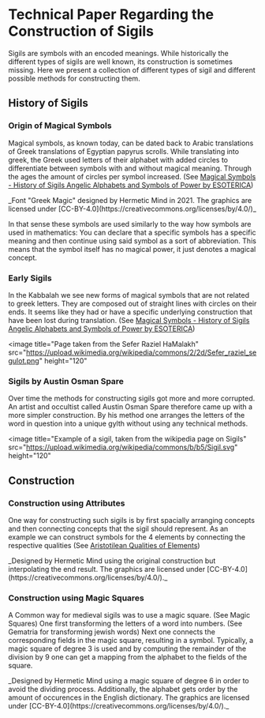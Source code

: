 <page>
  
# Technical Paper Regarding the Construction of Sigils
  
Sigils are symbols with an encoded meanings. While historically the different types of sigils are well known, its construction is sometimes missing. Here we present a collection of different types of sigil and different possible methods for constructing them.

## History of Sigils

### Origin of Magical Symbols

Magical symbols, as known today, can be dated back to Arabic translations of Greek translations of Egyptian papyrus scrolls. While translating into greek, the Greek used letters of their alphabet with added circles to differentiate between symbols with and without magical meaning. Through the ages the amount of circles per symbol increased. (See [Magical Symbols - History of Sigils Angelic Alphabets and Symbols of Power by ESOTERICA](https://www.youtube.com/watch?v=7dhz4GR2yio))

<interactive name="greekMagicSymbols">
_Font "Greek Magic" designed by Hermetic Mind in 2021. The graphics are licensed under [CC-BY-4.0](https://creativecommons.org/licenses/by/4.0/)_
</interactive>

In that sense these symbols are used similarly to the way how symbols are used in mathematics: You can declare that a specific symbols has a specific meaning and then continue using said symbol as a sort of abbreviation. This means that the symbol itself has no magical power, it just denotes a magical concept.

### Early Sigils

In the Kabbalah we see new forms of magical symbols that are not related to greek letters. They are composed out of straight lines with circles on their ends. It seems like they had or have a specific underlying construction that have been lost during translation. (See [Magical Symbols - History of Sigils Angelic Alphabets and Symbols of Power by ESOTERICA](https://www.youtube.com/watch?v=7dhz4GR2yio))

<image title="Page taken from the Sefer Raziel HaMalakh" src="https://upload.wikimedia.org/wikipedia/commons/2/2d/Sefer_raziel_segulot.png" height="120"
></image>

### Sigils by Austin Osman Spare

Over time the methods for constructing sigils got more and more corrupted. An artist and occultist called Austin Osman Spare therefore came up with a more simpler construction. By his method one arranges the letters of the word in question into a unique gylth without using any technical methods.

<image title="Example of a sigil, taken from the wikipedia page on Sigils" src="https://upload.wikimedia.org/wikipedia/commons/b/b5/Sigil.svg" height="120"
></image>

</page>
<page>

## Construction

### Construction using Attributes

One way for constructing such sigils is by first spacially arranging concepts and then connecting concepts that the sigil should represent. As an example we can construct symbols for the 4 elements by connecting the respective qualities (See [Aristotilean Qualities of Elements](https://en.wikipedia.org/wiki/Classical_element#Greece))

<interactive name="BinarySigil">
_Designed by Hermetic Mind using the original construction but interpolating the end result. The graphics are licensed under [CC-BY-4.0](https://creativecommons.org/licenses/by/4.0/)._
</interactive>


### Construction using Magic Squares

A Common way for medieval sigils was to use a magic square. (See Magic Squares) One first transforming the letters of a word into numbers. (See Gematria for transforming jewish words) Next one connects the corresponding fields in the magic square, resulting in a symbol. Typically, a magic square of degree 3 is used and by computing the remainder of the division by 9 one can get a mapping from the alphabet to the fields of the square.

<interactive name="MagicSquareSigil">
_Designed by Hermetic Mind using a magic square of degree 6 in order to avoid the dividing process. Additionally, the alphabet gets order by the amount of occurences in the English dictionary. The graphics are licensed under [CC-BY-4.0](https://creativecommons.org/licenses/by/4.0/)._
</interactive>

</page>